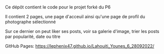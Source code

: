 Ce dépôt contient le code pour le projet forké du P6

Il contient 2 pages, une page d'acceuil ainsi qu'une page de profil du photographe sélectionné

Sur ce dernier on peut liker ses posts, voir sa galerie d'image, trier les posts par popularité, date ou titre

GitHub Pages: https://lephenix47.github.io/Lahouiti_Younes_6_28092022/
